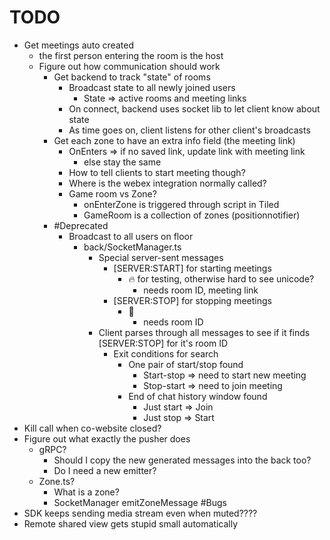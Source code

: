 # TODO
- Get meetings auto created
  - the first person entering the room is the host
  - Figure out how communication should work
    - Get backend to track "state" of rooms
      - Broadcast state to all newly joined users
        - State => active rooms and meeting links
      - On connect, backend uses socket lib to let client know about state
      - As time goes on, client listens for other client's broadcasts
    - Get each zone to have an extra info field (the meeting link)
      - OnEnters => if no saved link, update link with meeting link
        - else stay the same
      - How to tell clients to start meeting though?
      - Where is the webex integration normally called?
      - Game room vs Zone?
        - onEnterZone is triggered through script in Tiled
        - GameRoom is a collection of zones (positionnotifier)
    - #Deprecated
      - Broadcast to all users on floor
        - back/SocketManager.ts
          - Special server-sent messages
            - [SERVER:START] for starting meetings
              - 🔥 for testing, otherwise hard to see unicode?
                - needs room ID, meeting link
            - [SERVER:STOP] for stopping meetings
              - 🌊
                - needs room ID
          - Client parses through all messages to see if it finds [SERVER:STOP] for it's room ID
            - Exit conditions for search
              - One pair of start/stop found 
                - Start-stop => need to start new meeting
                - Stop-start => need to join meeting
              - End of chat history window found
                - Just start => Join
                - Just stop => Start
- Kill call when co-website closed?
- Figure out what exactly the pusher does
  - gRPC?
    - Should I copy the new generated messages into the back too?
    - Do I need a new emitter?
  - Zone.ts?
    - What is a zone?
    - SocketManager emitZoneMessage
#Bugs
- SDK keeps sending media stream even when muted????
- Remote shared view gets stupid small automatically

